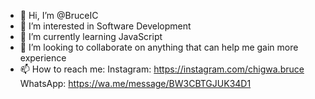 - 👋 Hi, I’m @BruceIC
- 👀 I’m interested in Software Development 
- 🌱 I’m currently learning JavaScript
- 💞️ I’m looking to collaborate on anything that can help me gain more experience
- 📫 How to reach me: 
       Instagram: https://instagram.com/chigwa.bruce
       WhatsApp: https://wa.me/message/BW3CBTGJUK34D1
<!---
BruceIC/BruceIC is a ✨ special ✨ repository because its `README.md` (this file) appears on your GitHub profile.
You can click the Preview link to take a look at your changes.
--->
